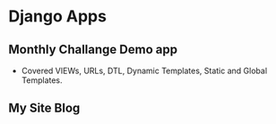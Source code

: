 # Django Apps

## Monthly Challange Demo app

- Covered VIEWs, URLs, DTL, Dynamic Templates, Static and Global Templates.

## My Site Blog
